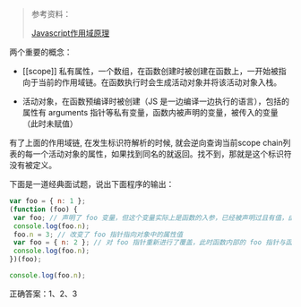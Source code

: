 > 参考资料：
>
> [Javascript作用域原理](https://www.laruence.com/2009/05/28/863.html)

两个重要的概念：

- [[scope]] 私有属性，一个数组，在函数创建时被创建在函数上，一开始被指向于当前的作用域链。在函数执行时会生成活动对象并将该活动对象入栈。

- 活动对象，在函数预编译时被创建（JS 是一边编译一边执行的语言），包括的属性有 arguments 指针等私有变量，函数内被声明的变量，被传入的变量（此时未赋值）

有了上面的作用域链, 在发生标识符解析的时候, 就会逆向查询当前scope chain列表的每一个活动对象的属性，如果找到同名的就返回。找不到，那就是这个标识符没有被定义。

下面是一道经典面试题，说出下面程序的输出：

```javascript
var foo = { n: 1 };
(function (foo) {
 var foo; // 声明了 foo 变量，但这个变量实际上是函数的入参，已经被声明过且有值，由于 var 可以重复声明，所以这一步什么都没发生，但如果是 let 或者 const 这样的块操作符，这一步就会报错
 console.log(foo.n);
 foo.n = 3; // 改变了 foo 指针指向对象中的属性值
 var foo = { n: 2 }; // 对 foo 指针重新进行了覆盖，此时函数内部的 foo 指针与函数外部的正式脱钩
 console.log(foo.n);
})(foo);

console.log(foo.n);
```

正确答案：1、2、3